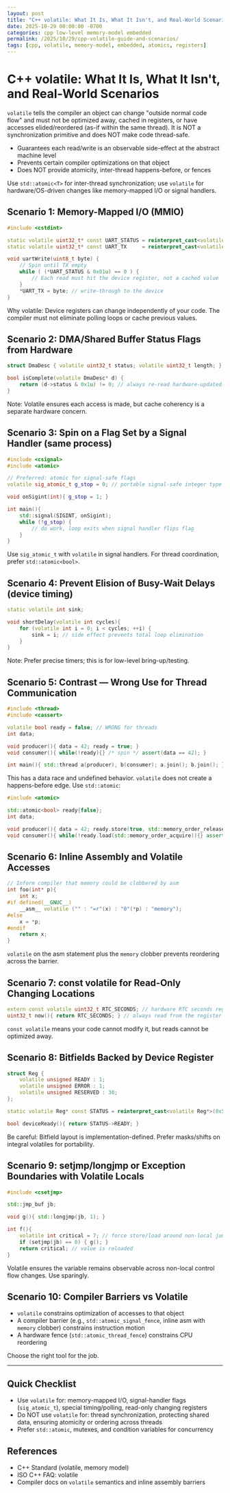 ```yaml
---
layout: post
title: "C++ volatile: What It Is, What It Isn't, and Real-World Scenarios"
date: 2025-10-29 00:00:00 -0700
categories: cpp low-level memory-model embedded
permalink: /2025/10/29/cpp-volatile-guide-and-scenarios/
tags: [cpp, volatile, memory-model, embedded, atomics, registers]
---
```


# C++ volatile: What It Is, What It Isn't, and Real-World Scenarios

`volatile` tells the compiler an object can change "outside normal code flow" and must not be optimized away, cached in registers, or have accesses elided/reordered (as-if within the same thread). It is NOT a synchronization primitive and does NOT make code thread-safe.

- Guarantees each read/write is an observable side-effect at the abstract machine level
- Prevents certain compiler optimizations on that object
- Does NOT provide atomicity, inter-thread happens-before, or fences

Use `std::atomic<T>` for inter-thread synchronization; use `volatile` for hardware/OS-driven changes like memory-mapped I/O or signal handlers.

## Scenario 1: Memory-Mapped I/O (MMIO)

```cpp
#include <cstdint>

static volatile uint32_t* const UART_STATUS = reinterpret_cast<volatile uint32_t*>(0x4000'0000);
static volatile uint32_t* const UART_TX     = reinterpret_cast<volatile uint32_t*>(0x4000'0004);

void uartWrite(uint8_t byte) {
    // Spin until TX empty
    while ( (*UART_STATUS & 0x01u) == 0 ) {
        // Each read must hit the device register, not a cached value
    }
    *UART_TX = byte; // write-through to the device
}
```

Why volatile: Device registers can change independently of your code. The compiler must not eliminate polling loops or cache previous values.

## Scenario 2: DMA/Shared Buffer Status Flags from Hardware

```cpp
struct DmaDesc { volatile uint32_t status; volatile uint32_t length; }; 

bool isComplete(volatile DmaDesc* d) {
    return (d->status & 0x1u) != 0; // always re-read hardware-updated status
}
```

Note: Volatile ensures each access is made, but cache coherency is a separate hardware concern.

## Scenario 3: Spin on a Flag Set by a Signal Handler (same process)

```cpp
#include <csignal>
#include <atomic>

// Preferred: atomic for signal-safe flags
volatile sig_atomic_t g_stop = 0; // portable signal-safe integer type

void onSigint(int){ g_stop = 1; }

int main(){
    std::signal(SIGINT, onSigint);
    while (!g_stop) {
        // do work, loop exits when signal handler flips flag
    }
}
```

Use `sig_atomic_t` with `volatile` in signal handlers. For thread coordination, prefer `std::atomic<bool>`.

## Scenario 4: Prevent Elision of Busy-Wait Delays (device timing)

```cpp
static volatile int sink;

void shortDelay(volatile int cycles){
    for (volatile int i = 0; i < cycles; ++i) {
        sink = i; // side effect prevents total loop elimination
    }
}
```

Note: Prefer precise timers; this is for low-level bring-up/testing.

## Scenario 5: Contrast — Wrong Use for Thread Communication

```cpp
#include <thread>
#include <cassert>

volatile bool ready = false; // WRONG for threads
int data;

void producer(){ data = 42; ready = true; }
void consumer(){ while(!ready){} /* spin */ assert(data == 42); }

int main(){ std::thread a(producer), b(consumer); a.join(); b.join(); }
```

This has a data race and undefined behavior. `volatile` does not create a happens-before edge. Use `std::atomic`:

```cpp
#include <atomic>

std::atomic<bool> ready{false};
int data;

void producer(){ data = 42; ready.store(true, std::memory_order_release); }
void consumer(){ while(!ready.load(std::memory_order_acquire)){} assert(data == 42); }
```

## Scenario 6: Inline Assembly and Volatile Accesses

```cpp
// Inform compiler that memory could be clobbered by asm
int foo(int* p){
    int x;
#if defined(__GNUC__)
    __asm__ volatile ("" : "=r"(x) : "0"(*p) : "memory");
#else
    x = *p;
#endif
    return x;
}
```

`volatile` on the asm statement plus the `memory` clobber prevents reordering across the barrier.

## Scenario 7: const volatile for Read-Only Changing Locations

```cpp
extern const volatile uint32_t RTC_SECONDS; // hardware RTC seconds register
uint32_t now(){ return RTC_SECONDS; } // always read from the register
```

`const volatile` means your code cannot modify it, but reads cannot be optimized away.

## Scenario 8: Bitfields Backed by Device Register

```cpp
struct Reg {
    volatile unsigned READY : 1;
    volatile unsigned ERROR : 1;
    volatile unsigned RESERVED : 30;
};

static volatile Reg* const STATUS = reinterpret_cast<volatile Reg*>(0x5000'0000);

bool deviceReady(){ return STATUS->READY; }
```

Be careful: Bitfield layout is implementation-defined. Prefer masks/shifts on integral volatiles for portability.

## Scenario 9: setjmp/longjmp or Exception Boundaries with Volatile Locals

```cpp
#include <csetjmp>

std::jmp_buf jb;

void g(){ std::longjmp(jb, 1); }

int f(){
    volatile int critical = 7; // force store/load around non-local jump
    if (setjmp(jb) == 0) { g(); }
    return critical; // value is reloaded
}
```

Volatile ensures the variable remains observable across non-local control flow changes. Use sparingly.

## Scenario 10: Compiler Barriers vs Volatile

- `volatile` constrains optimization of accesses to that object
- A compiler barrier (e.g., `std::atomic_signal_fence`, inline asm with `memory` clobber) constrains instruction motion
- A hardware fence (`std::atomic_thread_fence`) constrains CPU reordering

Choose the right tool for the job.

---

## Quick Checklist

- Use `volatile` for: memory-mapped I/O, signal-handler flags (`sig_atomic_t`), special timing/polling, read-only changing registers
- Do NOT use `volatile` for: thread synchronization, protecting shared data, ensuring atomicity or ordering across threads
- Prefer `std::atomic`, mutexes, and condition variables for concurrency

## References

- C++ Standard (volatile, memory model)
- ISO C++ FAQ: volatile
- Compiler docs on `volatile` semantics and inline assembly barriers
